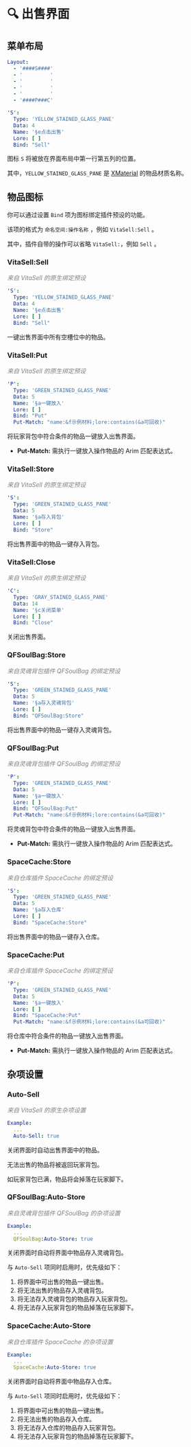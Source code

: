 # 🔍 出售界面

## 菜单布局

``` yaml
Layout:
  - '####S####'
  - '         '
  - '         '
  - '         '
  - '         '
  - '####P###C'
```

``` yaml
'S':
  Type: 'YELLOW_STAINED_GLASS_PANE'
  Data: 4
  Name: '§e点击出售'
  Lore: [ ]
  Bind: "Sell"
```

图标 `S` 将被放在界面布局中第一行第五列的位置。

其中，`YELLOW_STAINED_GLASS_PANE`
是 [XMaterial](https://github.com/TabooLib/taboolib/blob/dev/6.2.3/platform/platform-bukkit-impl/src/main/java/taboolib/library/xseries/XMaterial.java)
的物品材质名称。

## 物品图标

你可以通过设置 `Bind` 项为图标绑定插件预设的功能。

该项的格式为 `命名空间:操作名称` ，例如 `VitaSell:Sell` 。

其中，插件自带的操作可以省略 `VitaSell:`，例如 `Sell` 。

### VitaSell:Sell

_<font color=gray>来自 VitaSell 的原生绑定预设</font>_

``` yaml
'S':
  Type: 'YELLOW_STAINED_GLASS_PANE'
  Data: 4
  Name: '§e点击出售'
  Lore: [ ]
  Bind: "Sell"
```

一键出售界面中所有空槽位中的物品。

### VitaSell:Put

_<font color=gray>来自 VitaSell 的原生绑定预设</font>_

``` yaml
'P':
  Type: 'GREEN_STAINED_GLASS_PANE'
  Data: 5
  Name: '§a一键放入'
  Lore: [ ]
  Bind: "Put"
  Put-Match: "name:&f示例材料;lore:contains(&a可回收)"
```

将玩家背包中符合条件的物品一键放入出售界面。

* **Put-Match:** 需执行一键放入操作物品的 Arim 匹配表达式。

### VitaSell:Store

_<font color=gray>来自 VitaSell 的原生绑定预设</font>_

``` yaml
'S':
  Type: 'GREEN_STAINED_GLASS_PANE'
  Data: 5
  Name: '§a存入背包'
  Lore: [ ]
  Bind: "Store"
```

将出售界面中的物品一键存入背包。

### VitaSell:Close

_<font color=gray>来自 VitaSell 的原生绑定预设</font>_

``` yaml
'C':
  Type: 'GRAY_STAINED_GLASS_PANE'
  Data: 14
  Name: '§c关闭菜单'
  Lore: [ ]
  Bind: "Close"
```

关闭出售界面。

### QFSoulBag:Store

_<font color=gray>来自灵魂背包插件 QFSoulBag 的绑定预设</font>_

``` yaml
'S':
  Type: 'GREEN_STAINED_GLASS_PANE'
  Data: 5
  Name: '§a存入灵魂背包'
  Lore: [ ]
  Bind: "QFSoulBag:Store"
```

将出售界面中的物品一键存入灵魂背包。

### QFSoulBag:Put

_<font color=gray>来自灵魂背包插件 QFSoulBag 的绑定预设</font>_

``` yaml
'P':
  Type: 'GREEN_STAINED_GLASS_PANE'
  Data: 5
  Name: '§a一键放入'
  Lore: [ ]
  Bind: "QFSoulBag:Put"
  Put-Match: "name:&f示例材料;lore:contains(&a可回收)"
```

将灵魂背包中符合条件的物品一键放入出售界面。

* **Put-Match:** 需执行一键放入操作物品的 Arim 匹配表达式。

### SpaceCache:Store

_<font color=gray>来自仓库插件 SpaceCache 的绑定预设</font>_

``` yaml
'S':
  Type: 'GREEN_STAINED_GLASS_PANE'
  Data: 5
  Name: '§a存入仓库'
  Lore: [ ]
  Bind: "SpaceCache:Store"
```

将出售界面中的物品一键存入仓库。

### SpaceCache:Put

_<font color=gray>来自仓库插件 SpaceCache 的绑定预设</font>_

``` yaml
'P':
  Type: 'GREEN_STAINED_GLASS_PANE'
  Data: 5
  Name: '§a一键放入'
  Lore: [ ]
  Bind: "SpaceCache:Put"
  Put-Match: "name:&f示例材料;lore:contains(&a可回收)"
```

将仓库中符合条件的物品一键放入出售界面。

* **Put-Match:** 需执行一键放入操作物品的 Arim 匹配表达式。

## 杂项设置

### Auto-Sell

_<font color=gray>来自 VitaSell 的原生杂项设置</font>_

``` yaml
Example:
  ...
  Auto-Sell: true
```

关闭界面时自动出售界面中的物品。

无法出售的物品将被返回玩家背包。

如玩家背包已满，物品将会掉落在玩家脚下。

### QFSoulBag:Auto-Store

_<font color=gray>来自灵魂背包插件 QFSoulBag 的杂项设置</font>_

``` yaml
Example:
  ...
  QFSoulBag:Auto-Store: true
```

关闭界面时自动将界面中物品存入灵魂背包。

与 `Auto-Sell` 项同时启用时，优先级如下：

1. 将界面中可出售的物品一键出售。
2. 将无法出售的物品存入灵魂背包。
3. 将无法存入灵魂背包的物品存入玩家背包。
4. 将无法存入玩家背包的物品掉落在玩家脚下。

### SpaceCache:Auto-Store

_<font color=gray>来自仓库插件 SpaceCache 的杂项设置</font>_

``` yaml
Example:
  ...
  SpaceCache:Auto-Store: true
```

关闭界面时自动将界面中物品存入仓库。

与 `Auto-Sell` 项同时启用时，优先级如下：

1. 将界面中可出售的物品一键出售。
2. 将无法出售的物品存入仓库。
3. 将无法存入仓库的物品存入玩家背包。
4. 将无法存入玩家背包的物品掉落在玩家脚下。
